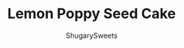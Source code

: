 ---
layout: ../../layouts/MarkdownPostLayout.astro
title: Lemon Poppy Seed Cake
author: ShugarySweets
pubDate: 2021-04-16
description: "This moist Lemon Poppy Seed Cake is speckled with poppy seeds and topped with rich cream cheese frosting. Fresh flavor from real lemon zest makes this cake irresistible to lemon lovers! Made in a 13x9 baking dish for easy assembly!"
image_url: https://www.shugarysweets.com/wp-content/uploads/2021/07/lemon-poppy-seed-cake-facebook.jpg
tags: ["Cake","American"]
calories: 290
protein: 3
carbohydrates: 43
fats: 12
fiber: 1
ingredients: ["2 1/2 cups cake flour","1/2 teaspoon kosher salt","1 Tablespoon baking powder","3/4 cup unsalted butter, softened","1 3/4 cup granulated sugar","5 large egg whites","2 teaspoon vanilla extract","1 teaspoon lemon extract","1 lemon, zested ","3/4 cup buttermilk","2 Tablespoons poppy seeds","1/3 cup butter, softened","1 package cream cheese, softened (8 oz. package)","1 lemon, zested","2 cups powdered sugar"]
serves: 20
time: "55 minutes"
prepTime: "20 minutes"
instructions: ["Preheat oven to 350 degres F. Grease and flour a 13x9 baking dish, or use baking spray (or use my homemade cake release). Set pan aside.","In a bowl, combine cake flour, salt, and baking powder with a whisk. Set aside.","In a large mixing bowl, beat room temperature butter with granulated sugar for about two minutes. Scrape down the sides of the bowl to make sure all the butter and sugar are combined. Add in egg whites, vanilla extract with lemon extract and lemon zest. Beat for 2 more minutes.","Add in the dry ingredients and the buttermilk. Beat just until blended. Fold in poppy seeds.","Pour batter into prepared baking dish. Place on middle rack of the oven and bake for 35-40 minutes, until a toothpick inserted into the center comes out with just crumbs.","Remove from oven and cool completely.","Cream butter and cream cheese with an electric mixer. Add powdered sugar and lemon zest and beat until smooth.","With an offset spatula, spread icing all over cooled cake. ENJOY."]
nutrition: ["290 calories","43 grams carbohydrates","31 milligrams cholesterol","12 grams fat","1 grams fiber","3 grams protein","7 grams saturated fat","175 milligrams sodium","29 grams sugar","0 grams trans fat","4 grams unsaturated fat"]
---